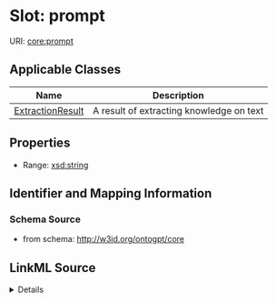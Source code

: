 # Slot: prompt

URI: [core:prompt](http://w3id.org/ontogpt/core/prompt)



<!-- no inheritance hierarchy -->




## Applicable Classes

| Name | Description |
| --- | --- |
[ExtractionResult](ExtractionResult.md) | A result of extracting knowledge on text






## Properties

* Range: [xsd:string](xsd:string)







## Identifier and Mapping Information







### Schema Source


* from schema: http://w3id.org/ontogpt/core




## LinkML Source

<details>
```yaml
name: prompt
from_schema: http://w3id.org/ontogpt/core
rank: 1000
alias: prompt
owner: ExtractionResult
domain_of:
- ExtractionResult
range: string

```
</details>